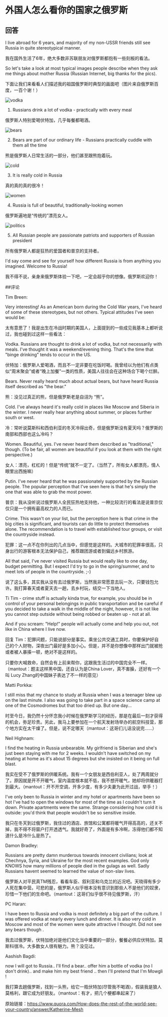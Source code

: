 # 外国人怎么看你的国家之俄罗斯

## 回答

I live abroad for 6 years, and majority of my non-USSR friends still see Russia in quite stereotypical manner.

我在国外生活了6年，绝大多数非苏联朋友对俄罗斯都抱有一些刻板的看法。

So let's take a look at most typical images people describe when they ask me things about mother Russia (Russian Internet, big thanks for the pics).

下面让我们来看看人们描述我的祖国俄罗斯时典型的画面吧（图片来自俄罗斯百度，一百个谢！）

![vodka](http://apiv2.bzbx.com.cn/binary/eAcBdADUW5dYGZVF)

1. Russians drink a lot of vodka - practically with every meal 

俄罗斯人特别爱喝伏特加，几乎每餐都喝酒。

![bears](http://apiv2.bzbx.com.cn/binary/XyAobMv9Xnm13X28)

2. Bears are part of our ordinary life - Russians practically cuddle with them all the time

熊是俄罗斯人日常生活的一部分，他们甚至跟熊抱着玩。

![cold](http://apiv2.bzbx.com.cn/binary/PwMVmTebjOzULZrH)

3. It is really cold in Russia

真的真的真的很冷！

![women](http://apiv2.bzbx.com.cn/binary/Dzzvcoyj4lRUEFe8)

4. Russia is full of beautiful, traditionally-looking women

俄罗斯遍地是“传统的”漂亮女人。

![politics](http://apiv2.bzbx.com.cn/binary/ix7uIp42XdM023rD)

5. All Russian people are passionate patriots and supporters of Russian president

所有俄罗斯人都是狂热的爱国者和普京的支持者。

I'd say come and see for yourself how different Russia is from anything you imagined. Welcome to Russia!

我不得不说，亲身来俄罗斯体验一下吧，一定会超乎你的想像。俄罗斯欢迎你！


##评论

Tim Breen:

Very interesting! As an American born during the Cold War years, I've heard of some of these stereotypes, but not others. Typical attitudes I've seen would be:

太有意思了！我是出生在冷战时期的美国人，上面提到的一些成见我基本上都听说过，我也碰到过这样一些看法：

Vodka. Russians are thought to drink a lot of vodka, but not necessarily with meals. I've thought it was a weekend/evening thing. That's the time that "binge drinking" tends to occur in the US.

伏特加：俄罗斯人爱喝酒，而且不一定非要在吃饭时喝。我曾经以为他们有点类似“周末聚会”或者“晚上加餐”一类的性质，美国人往往会在这种场合下喝个烂醉。

Bears. Never really heard much about actual bears, but have heard Russia itself described as "the bear."

熊：没见过真正的熊，但是俄罗斯老是自诩为 “熊”。

Cold. I've always heard it's really cold in places like Moscow and Siberia in the winter.  I never really hear anything about summer, or places further south or west.

冷：常听说莫斯科和西伯利亚的冬天冷得出奇，但是俄罗斯没有夏天吗？俄罗斯的南部和西部也这么冷吗？

Women. Beautiful, yes. I've never heard them described as "traditional," though. (To be fair, all women are beautiful if you look at them with the right perspective.)

女人：漂亮，杠杠的！但是“传统”就不一定了。（当然了，所有女人都漂亮，情人眼里出西施嘛）

Putin. I've never heard that he was passionately supported by the Russian people. The popular perception that I've seen here is that he's simply the one that was able to grab the most power.

普京：我从没听说过俄罗斯人全民狂热地支持他，一种比较流行的看法是说普京仅仅只是一个拥有最高权力的人而已。

Crime. This wasn't on your list, but the perception here is that crime in the big cities is significant, and tourists can do little to protect themselves alone. The recommendation is to travel with established tour groups, or visit the countryside instead.

犯罪：这一点不在你列出的几点当中，但感觉是这样的。大城市的犯罪率很高，只身出行的游客根本无法保护自己，推荐跟团游或者到偏远乡村旅游。

All that said, I've never visited Russia but would really like to one day, budget permitting. But I expect I'd try to go in the spring/summer, and to meet lots of people in the countryside. ;-)

说了这么多，其实我从没有去过俄罗斯，当然我非常愿意去玩一次，只要钱包允许。我打算春天或者夏天去一趟，去乡村玩，结交一下当地人。


Ti Tim - crime stuff is actually kinda true, for example, you should be in control of your personal belongings in public transportation and be careful if you decided to take a walk in the middle of the night, however, it is not like you cannot step outside without being robbed or beaten up - not at all. 

And if you scream: "Help!" people will actually come and help you out, not like in China where I live now.

回复 Tim：犯罪问题，只能说部分是事实。乘坐公共交通工具时，你要保护好自己的个人财物，深夜出门最好是多加小心。但是，并不是你想像中那样出门就被抢或者被人暴揍一顿，绝对不是这样的。

只要你大喊救命，自然会有上前来帮你，这跟我生活过的中国完全不一样。（mantout：题主这样黑中国，还自认为是China Lover，真不害臊，还好有一个叫 Lucy Zhang的中国妹子表达了不一样的意见）

Matti Porkka:

I still miss that my chance to study at Russia when I was a teenager blew up on the last minute. I also was going to take part in a space science camp at one of the Cosmodromes but that too dried up. But one day...

时至今日，我仍然十分怀念我小时候在俄罗斯学习的经历，那是在最后一刻才获得的机会，弥足珍贵。另此，我马上要参加在一个航天发射场举办的航空科技营，那个地方实在太干燥了。但是，说不定哪天（mantout：这哥们儿话没说完……）

Neil Highnam:

I find the heating in Russia unbearable. My girlfriend is Siberian and she's just been staying with me for 2 weeks. I wouldn't have switched on my heating at home as it's about 15 degrees but she insisted on it being on full blast.

我实在受不了俄罗斯的供暖系统。我有一个女朋友是西伯利亚人，处了两周就分了。原因就是开不开暖气，室内温度根本就不低，我不想开暖气，她却将供暖器打到最大。（mantout：开不开空调，开多少度，有多少夫妻为此开过战，举手！）

I've only been to Russia in winter and my hotel or apartments have been so hot I've had to open the windows for most of the time as I couldn't turn it down. Private apartments were the same. Strange considering how cold it is outside: you'd think that people wouldn't be so sensitive inside. 

我只在冬天到过俄罗斯，我住过的酒店、旅馆和公寓都将暖气开得高高的，还关不掉，我不得不将窗户打开透透气。我就好奇了，外面是有多冷啊，冻得他们都不知道什么是冷什么是热了。

Damon Bradley:

Russians are pretty damn murderous towards innocent civilians; look at Chechnya, Syria, and Ukraine for the most recent examples. God only KNOWS how many millions of people died in the gulags as well. Sadly Russians havent seemed to learned the value of non-slav lives.

俄罗斯人对平民真TM残忍，看看车臣、叙利亚和乌克兰的近况吧。天晓得有多少人死在集中营。可悲的是，俄罗斯人似乎根本没有意识到那些人不是他们的奴隶，珍惜一下他们的生命吧。（mantout：这哥们似乎很不待见俄罗斯，汗）

PC Haran:

I have been to Russia and vodka is most definitely a big part of the culture. I was offered vodka at nearly every lunch and dinner. It is also very cold in Moscow and most of the women were quite attractive I thought. Did not see any bears though .

我去过俄罗斯，伏特加绝对是他们文化当中重要的一部分，餐餐必供应伏特加。莫斯科很冷。大多数女人很有魅力。熊？没见过。

Aashish Bagdi:

now I will got to Russia.. I'll find a bear.. offer him a bottle of vodka (no I don't drink).. and make him my best friend .. then I'll pretend that I'm Mowgli !

我打算去趟俄罗斯，找到一头熊，给它一瓶伏特加(尽管我不喝酒)，假装我是狼人莫格利，跟它成为好朋友。（mantout：有才，把几个梗都串起来了）

原始链接：https://www.quora.com/How-does-the-rest-of-the-world-see-your-country/answer/Katherine-Mesh
